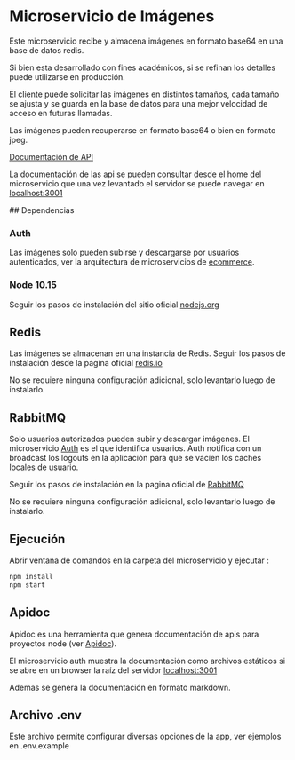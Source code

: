 # Microservicio de Imágenes

Este microservicio recibe y almacena imágenes en formato base64 en una base de datos redis.

Si bien esta desarrollado con fines académicos, si se refinan los detalles puede utilizarse en producción.

El cliente puede solicitar las imágenes en distintos tamaños, cada tamaño se ajusta y se guarda en la base de datos para una mejor velocidad de acceso en futuras llamadas.

Las imágenes pueden recuperarse en formato base64 o bien en formato jpeg.

[Documentación de API](./README-API.md)

La documentación de las api se pueden consultar desde el home del microservicio
que una vez levantado el servidor se puede navegar en [localhost:3001](http://localhost:3001/)

## Dependencias

### Auth

Las imágenes solo pueden subirse y descargarse por usuarios autenticados, ver la arquitectura de microservicios de [ecommerce](https://github.com/nmarsollier/ecommerce).

### Node 10.15

Seguir los pasos de instalación del sitio oficial [nodejs.org](https://nodejs.org/en/)

## Redis

Las imágenes se almacenan en una instancia de Redis. Seguir los pasos de instalación desde la pagina oficial [redis.io](https://redis.io/download)

No se requiere ninguna configuración adicional, solo levantarlo luego de instalarlo.

## RabbitMQ

Solo usuarios autorizados pueden subir y descargar imágenes. El microservicio [Auth](https://github.com/nmarsollier/ecommerce) es el que identifica usuarios. Auth notifica con un broadcast los logouts en la aplicación para que se vacíen los caches locales de usuario.

Seguir los pasos de instalación en la pagina oficial de [RabbitMQ](https://www.rabbitmq.com/)

No se requiere ninguna configuración adicional, solo levantarlo luego de instalarlo.

## Ejecución

Abrir ventana de comandos en la carpeta del microservicio y ejecutar :

```bash
npm install
npm start
```

## Apidoc

Apidoc es una herramienta que genera documentación de apis para proyectos node (ver [Apidoc](http://apidocjs.com/)).

El microservicio auth muestra la documentación como archivos estáticos si se abre en un browser la raíz del servidor [localhost:3001](http://localhost:3001/)

Ademas se genera la documentación en formato markdown.

## Archivo .env

Este archivo permite configurar diversas opciones de la app, ver ejemplos en .env.example
